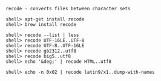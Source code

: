 `recode - converts files between character sets`

```console
shell> apt-get install recode
shell> brew install recode
```

```console
shell> recode --list | less
shell> recode UTF-16LE..UTF-8
shell> recode UTF-8..UTF-16LE
shell> recode gb2312..utf8
shell> recode big5..utf8
shell> echo '&deg;' | recode HTML..utf8
```
```console
shell> echo -n 0x02 | recode latin9/x1..dump-with-names
```
